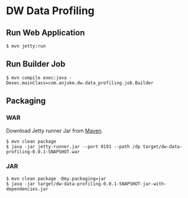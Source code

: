 DW Data Profiling
=================

Run Web Application
-------------------

```
$ mvn jetty:run
```

Run Builder Job
---------------

```
$ mvn compile exec:java -Dexec.mainClass=com.anjuke.dw.data_profiling.job.Builder
```

Packaging
---------

### WAR

Download Jetty runner Jar from [Maven](http://search.maven.org/#search%7Cga%7C1%7Cjetty-runner).

```
$ mvn clean package
$ java -jar jetty-runner.jar --port 8191 --path /dp target/dw-data-profiling-0.0.1-SNAPSHOT.war
```

### JAR

```
$ mvn clean package -Dmy.packaging=jar
$ java -jar target/dw-data-profiling-0.0.1-SNAPSHOT-jar-with-dependencies.jar
```
